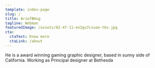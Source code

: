 ```yaml
---
template: index-page
slug: /
title: AriefBHug
tagline: Webman
featuredImage: /assets/02-47-11-en2gu7cxuae-tbv.jpg
cta:
  ctaText: Know more
  ctaLink: /about
---
```

He is a award winning gaming graphic designer, based in sunny side of California. Working as Principal designer at Bethesda